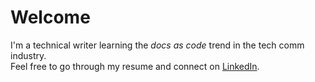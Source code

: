 # Welcome
I'm a technical writer learning the _docs as code_ trend in the tech comm industry.  
Feel free to go through my resume and connect on [LinkedIn](https://www.linkedin.com/).
